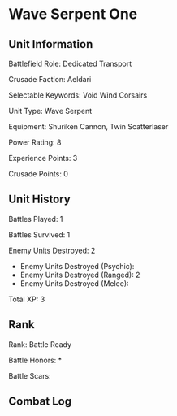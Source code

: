 Wave Serpent One
====

Unit Information
----

Battlefield Role: Dedicated Transport

Crusade Faction: Aeldari

Selectable Keywords: Void Wind Corsairs

Unit Type: Wave Serpent

Equipment: Shuriken Cannon, Twin Scatterlaser

Power Rating: 8

Experience Points: 3

Crusade Points: 0


Unit History
---
Battles Played: 1

Battles Survived: 1

Enemy Units Destroyed: 2
* Enemy Units Destroyed (Psychic):
* Enemy Units Destroyed (Ranged): 2
* Enemy Units Destroyed (Melee):

Total XP: 3

Rank
----
Rank: Battle Ready

Battle Honors:
* 

Battle Scars:


Combat Log
---
